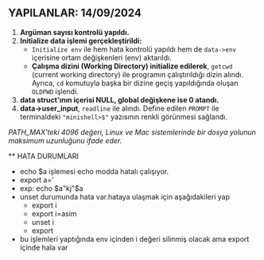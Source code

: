 ## YAPILANLAR: 14/09/2024

1. **Argüman sayısı kontrolü yapıldı.**
2. **Initialize data işlemi gerçekleştirildi:**
   - `Initialize env` ile hem hata kontrolü yapıldı hem de `data->env` içerisine ortam değişkenleri (env) aktarıldı.
   - **Çalışma dizini (Working Directory) initialize edilerek**, `getcwd` (current working directory) ile programın çalıştırıldığı dizin alındı. Ayrıca, `cd` komutuyla başka bir dizine geçiş yapıldığında oluşan `OLDPWD` işlendi.
3. **data struct'ının içerisi NULL, global değişkene ise 0 atandı.**
4. **data->user_input**, `readline` ile alındı. Define edilen `PROMPT` ile terminaldeki `"minishell>$"` yazısının renkli görünmesi sağlandı.

*PATH_MAX'teki 4096 değeri, Linux ve Mac sistemlerinde bir dosya yolunun maksimum uzunluğunu ifade eder.*


** HATA DURUMLARI
 -  echo $a işlemesi echo modda hatalı çalışıyor. 
   - export a='
   - exp: echo $a"kj"$a
 - unset  durumunda hata var.hataya ulaşmak için aşağıdakileri yap
   - export i
   - export i=asim
   - unset i
   - export
 - bu işlemleri yaptığında env içinden i değeri silinmiş olacak ama export içinde hala var
